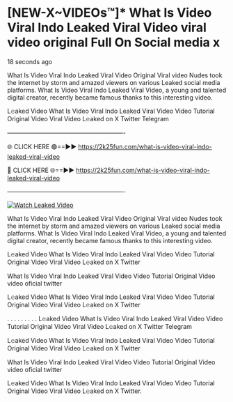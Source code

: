 # [NEW-X~VIDEOs™]* What Is Video Viral Indo Leaked Viral Video viral video original Full On Social media x

18 seconds ago

What Is Video Viral Indo Leaked Viral Video Original Viral video Nudes took the internet by storm and amazed viewers on various Leaked social media platforms. What Is Video Viral Indo Leaked Viral Video, a young and talented digital creator, recently became famous thanks to this interesting video.

L𝚎aked Video What Is Video Viral Indo Leaked Viral Video Video Tutorial Original Video Viral Video L𝚎aked on X Twitter Telegram

———————————————————-

🌐 CLICK HERE 🟢==►► https://2k25fun.com/what-is-video-viral-indo-leaked-viral-video

🔴 CLICK HERE 🌐==►► https://2k25fun.com/what-is-video-viral-indo-leaked-viral-video

———————————————————-

[![Watch Leaked Video](https://miro.medium.com/v2/resize:fit:828/format:webp/1*cilzJN44JGOrTw9NJCrNHA.gif "Watch Leaked Video")](https://2k25fun.com/what-is-video-viral-indo-leaked-viral-video)

What Is Video Viral Indo Leaked Viral Video Original Viral video Nudes took the internet by storm and amazed viewers on various Leaked social media platforms. What Is Video Viral Indo Leaked Viral Video, a young and talented digital creator, recently became famous thanks to this interesting video.

L𝚎aked Video What Is Video Viral Indo Leaked Viral Video Video Tutorial Original Video Viral Video L𝚎aked on X Twitter

What Is Video Viral Indo Leaked Viral Video Video Tutorial Original Video video oficial twitter

L𝚎aked Video What Is Video Viral Indo Leaked Viral Video Video Tutorial Original Video Viral Video L𝚎aked on X Twitter

. . . . . . . . . L𝚎aked Video What Is Video Viral Indo Leaked Viral Video Video Tutorial Original Video Viral Video L𝚎aked on X Twitter Telegram

L𝚎aked Video What Is Video Viral Indo Leaked Viral Video Video Tutorial Original Video Viral Video L𝚎aked on X Twitter

What Is Video Viral Indo Leaked Viral Video Video Tutorial Original Video video oficial twitter

L𝚎aked Video What Is Video Viral Indo Leaked Viral Video Video Tutorial Original Video Viral Video L𝚎aked on X Twitter.
